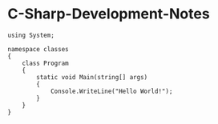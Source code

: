 # C-Sharp-Development-Notes

```
using System;

namespace classes
{
    class Program
    {
        static void Main(string[] args)
        {
            Console.WriteLine("Hello World!");
        }
    }
}
```

